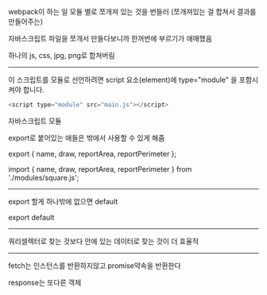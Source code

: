 webpack이 하는 일 
모듈 별로 쪼개져 있는 것을 번들러 (쪼개져있는 걸 합쳐서 결과를 만들어주는)

자바스크립트 파일을 쪼개서 만들다보니까 한꺼번에 부르기가 애매했음

하나의 js, css, jpg, png로 합쳐버림

---

이 스크립트를 모듈로 선언하려면 script 요소(element)에 type="module" 을 포함시켜야 합니다.

```js
<script type="module" src="main.js"></script>
```

자바스크립트 모듈

export로 붙어있는 애들은 밖에서 사용할 수 있게 해줌

export { name, draw, reportArea, reportPerimeter };

import { name, draw, reportArea, reportPerimeter } from './modules/square.js';

---

export 할게 하나밖에 없으면 default

export default

---

쿼리셀렉터로 찾는 것보다 안에 있는 데이터로 찾는 것이 더 효율적

---

fetch는 인스턴스를 반환하지않고 promise약속을 반환한다

response는 또다른 객체